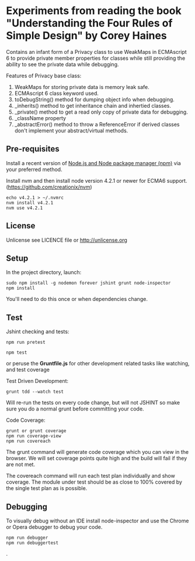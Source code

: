 # Experiments from reading the book "Understanding the Four Rules of Simple Design" by Corey Haines 

Contains an infant form of a Privacy class to use WeakMaps in ECMAscript 6 to 
provide private member properties for classes while still providing the 
ability to see the private data while debugging.

Features of Privacy base class:

1. WeakMaps for storing private data is memory leak safe.
1. ECMAscript 6 class keyword used.
1. toDebugString() method for dumping object info when debugging.
1. _inherits() method to get inheritance chain and inhertied classes.
1. _private() method to get a read only copy of private data for debugging.
1. _className property
1. _abstractError() method to throw a ReferenceError if derived classes don't implement your abstract/virtual methods.

## Pre-requisites

Install a recent version of [Node.js and Node package manager (npm)](http://nodejs.org) via your preferred method.

Install nvm and then install node version 4.2.1 or newer for ECMA6 support. (https://github.com/creationix/nvm)

    echo v4.2.1 > ~/.nvmrc
    nvm install v4.2.1
    nvm use v4.2.1

## License

Unlicense see LICENCE file or http://unlicense.org

## Setup

In the project directory, launch:

    sudo npm install -g nodemon forever jshint grunt node-inspector
    npm install

You'll need to do this once or when dependencies change.

## Test

Jshint checking and tests:

    npm run pretest

    npm test

or peruse the **Gruntfile.js** for other development related tasks like watching, and test coverage

Test Driven Development:

    grunt tdd --watch test
   
Will re-run the tests on every code change, but will not JSHINT so make sure you
do a normal grunt before committing your code.

Code Coverage:

    grunt or grunt coverage
    npm run coverage-view
    npm run covereach

The grunt command will generate code coverage which you can view in the browser.
We will set coverage points quite high and the build will fail if they are not met.

The covereach command will run each test plan individually and show coverage. The
module under test should be as close to 100% covered by the single test plan as is possible.

## Debugging

To visually debug without an IDE install node-inspector and use the Chrome
or Opera debugger to debug your code.

    npm run debugger
    npm run debuggertest




.
